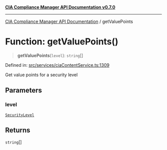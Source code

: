 [**CIA Compliance Manager API Documentation v0.7.0**](../README.md)

***

[CIA Compliance Manager API Documentation](../globals.md) / getValuePoints

# Function: getValuePoints()

> **getValuePoints**(`level`): `string`[]

Defined in: [src/services/ciaContentService.ts:1309](https://github.com/Hack23/cia-compliance-manager/blob/main/src/services/ciaContentService.ts#L1309)

Get value points for a security level

## Parameters

### level

[`SecurityLevel`](../type-aliases/SecurityLevel.md)

## Returns

`string`[]
